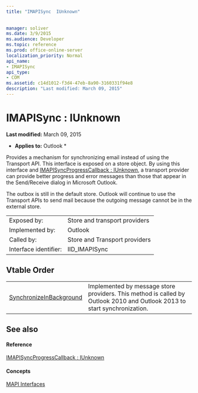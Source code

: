 ```yaml
---
title: "IMAPISync  IUnknown"
 
 
manager: soliver
ms.date: 3/9/2015
ms.audience: Developer
ms.topic: reference
ms.prod: office-online-server
localization_priority: Normal
api_name:
- IMAPISync
api_type:
- COM
ms.assetid: c14d1012-f3d4-47eb-8a90-3160331f94e8
description: "Last modified: March 09, 2015"
---
```


# IMAPISync : IUnknown

 **Last modified:** March 09, 2015 
  
 * **Applies to:** Outlook * 
  
Provides a mechanism for synchronizing email instead of using the Transport API. This interface is exposed on a store object. By using this interface and [IMAPISyncProgressCallback : IUnknown](imapisyncprogresscallbackiunknown.md), a transport provider can provide better progress and error messages than those that appear in the Send/Receive dialog in Microsoft Outlook.
  
The outbox is still in the default store. Outlook will continue to use the Transport APIs to send mail because the outgoing message cannot be in the external store.
  
|||
|:-----|:-----|
|Exposed by:  <br/> |Store and transport providers  <br/> |
|Implemented by:  <br/> |Outlook  <br/> |
|Called by:  <br/> |Store and Transport providers  <br/> |
|Interface identifier:  <br/> |IID_IMAPISync  <br/> |
   
## Vtable Order

|||
|:-----|:-----|
|[SynchronizeInBackground](imapisyncsynchronizeinbackground.md) <br/> |Implemented by message store providers. This method is called by Outlook 2010 and Outlook 2013 to start synchronization.  <br/> |
   
## See also

#### Reference

[IMAPISyncProgressCallback : IUnknown](imapisyncprogresscallbackiunknown.md)
#### Concepts

[MAPI Interfaces](mapi-interfaces.md)

